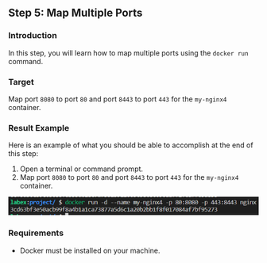 ## Step 5: Map Multiple Ports

### Introduction

In this step, you will learn how to map multiple ports using the `docker run` command.

### Target

Map port `8080` to port `80` and port `8443` to port `443` for the `my-nginx4` container.

### Result Example

Here is an example of what you should be able to accomplish at the end of this step:

1. Open a terminal or command prompt.
2. Map port `8080` to port `80` and port `8443` to port `443` for the `my-nginx4` container.

![challenge-map-the-container-ports-5](assets\challenge-map-the-container-ports-5.png)

### Requirements

- Docker must be installed on your machine.

      

